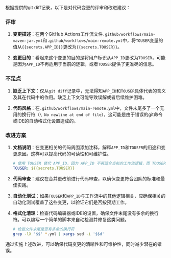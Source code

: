 根据提供的git diff记录，以下是对代码变更的评审和改进建议：

### 评审

1. **变更描述**：在两个GitHub Actions工作流文件`.github/workflows/main-maven-jar.yml`和`.github/workflows/main-remote.yml`中，将`TOUSER`变量的值从`{{secrets.APP_ID}}`更改为`{{secrets.TOUSER}}`。

2. **变更目的**：看起来这个变更的目的是将用户标识从`APP_ID`更改为`TOUSER`，可能是因为`APP_ID`不再适用于当前的逻辑，或者`TOUSER`提供了更准确的信息。

### 不足点

1. **缺乏上下文**：仅从`git diff`记录中，无法得知`APP_ID`和`TOUSER`具体代表的含义及其在代码中的作用。缺乏上下文可能导致误解或者后续维护困难。

2. **代码风格**：在`.github/workflows/main-remote.yml`中，文件末尾多了一个无用的换行符（`\ No newline at end of file`），这可能是由于错误的git命令或IDE的自动格式化设置造成的。

### 改进方案

1. **文档说明**：在变更相关的代码周围添加注释，解释`APP_ID`和`TOUSER`的用途和变更原因。这样可以提高代码的可读性和可维护性。

   ```yaml
   # 使用 TOUSER 替代 APP_ID，因为 APP_ID 不再适合当前的工作流逻辑，而 TOUSER 提供了更准确的用户标识
   TOUSER: ${{secrets.TOUSER}}
   ```

2. **代码审查**：建议在合并更改前进行代码审查，以确保变更符合团队的标准和最佳实践。

3. **自动化测试**：如果`TOUSER`和`APP_ID`与工作流中的其他逻辑相关，应确保相关的自动化测试覆盖了这些变更，以验证它们是否按预期工作。

4. **格式化清理**：检查代码编辑器或IDE的设置，确保文件末尾没有多余的换行符。可以编写一个简单的脚本来自动检测并修复这类问题。

   ```bash
   # 检查文件末尾是否有多余的换行符
   grep -lX '$$' *.yml | xargs sed -i '$$d'
   ```

通过实施上述改进，可以确保代码变更的清晰性和可维护性，同时减少潜在的错误。